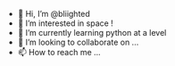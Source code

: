 - 👋 Hi, I’m @bliighted
- 👀 I’m interested in space !
- 🌱 I’m currently learning python at a level
- 💞️ I’m looking to collaborate on ...
- 📫 How to reach me ...

<!---
bliighted/bliighted is a ✨ special ✨ repository because its `README.md` (this file) appears on your GitHub profile.
You can click the Preview link to take a look at your changes.
--->
